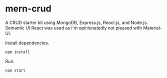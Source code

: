# mern-crud

A CRUD starter kit using MongoDB, Express.js, React.js, and Node.js. Semantic UI React was used as I'm opinionatedly not pleased with Material-UI.

Install dependencies.
```
npm install
```

Run.
```
npm start
```

